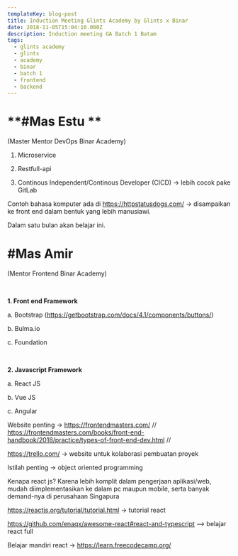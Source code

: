 ```yaml
---
templateKey: blog-post
title: Induction Meeting Glints Academy by Glints x Binar
date: 2018-11-05T15:04:10.000Z
description: Induction meeting GA Batch 1 Batam
tags:
  - glints academy
  - glints
  - academy
  - binar
  - batch 1
  - frontend
  - backend
---
```

# **\#Mas Estu **

(Master Mentor DevOps Binar Academy)

1. Microservice

2. Restfull-api

3. Continous Independent/Continous Developer (CICD) → lebih cocok pake GitLab



Contoh bahasa komputer ada di https://httpstatusdogs.com/ → disampaikan ke front end dalam bentuk yang lebih manusiawi.



Dalam satu bulan akan belajar ini.



# \#Mas Amir

(Mentor Frontend Binar Academy)

<br/>

**1. Front end Framework**

a. Bootstrap (https://getbootstrap.com/docs/4.1/components/buttons/) 

b. Bulma.io

c. Foundation

<br>

**2. Javascript Framework**

a. React JS

b. Vue JS

c. Angular



Website penting → https://frontendmasters.com/ // https://frontendmasters.com/books/front-end-handbook/2018/practice/types-of-front-end-dev.html // 

 

https://trello.com/ → website untuk kolaborasi pembuatan proyek 



Istilah penting → object oriented programming 



Kenapa react js? Karena lebih komplit dalam pengerjaan aplikasi/web, mudah diimplementasikan ke dalam pc maupun mobile, serta banyak demand-nya di perusahaan Singapura



https://reactjs.org/tutorial/tutorial.html → tutorial react 

https://github.com/enaqx/awesome-react#react-and-typescript –> belajar react full



Belajar mandiri react → https://learn.freecodecamp.org/
